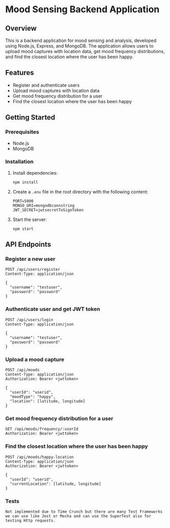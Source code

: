 ﻿
# Mood Sensing Backend Application

## Overview
This is a backend application for mood sensing and analysis, developed using Node.js, Express, and MongoDB. The application allows users to upload mood captures with location data, get mood frequency distributions, and find the closest location where the user has been happy.

## Features
- Register and authenticate users
- Upload mood captures with location data
- Get mood frequency distribution for a user
- Find the closest location where the user has been happy

## Getting Started

### Prerequisites
- Node.js
- MongoDB

### Installation

1. Install dependencies:
   ```
   npm install
   ```

2. Create a `.env` file in the root directory with the following content:
   ```
   PORT=5000
   MONGO_URI=mongodbconnstring
   JWT_SECRET=jwtsecretToSignToken
   ```

4. Start the server:
   ```
   npm start
   ```

## API Endpoints

### Register a new user
```
POST /api/users/register
Content-Type: application/json

{
  "username": "testuser",
  "password": "password"
}
```

### Authenticate user and get JWT token
```
POST /api/users/login
Content-Type: application/json

{
  "username": "testuser",
  "password": "password"
}
```

### Upload a mood capture
```
POST /api/moods
Content-Type: application/json
Authorization: Bearer <jwttoken>

{
  "userId": "userid",
  "moodType": "happy",
  "location": [latitude, longitude]
}
```

### Get mood frequency distribution for a user
```
GET /api/moods/frequency/:userId
Authorization: Bearer <jwttoken>
```

### Find the closest location where the user has been happy
```
POST /api/moods/happy-location
Content-Type: application/json
Authorization: Bearer <jwttoken>

{
  "userId": "userid",
  "currentLocation": [latitude, longitude]
}
```
### Tests
```
Not implemented due to Time Crunch but there are many Test Frameworks we can use like Jest or Mocha and can use the SuperTest also for testing Http requests.
```
